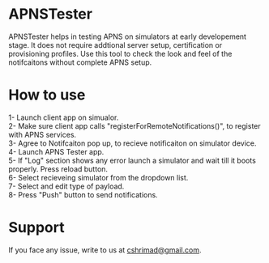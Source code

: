 # APNSTester
APNSTester helps in testing APNS on simulators at early developement stage. It does not require addtional server setup, certification or provisioning profiles. Use this tool to check the look and feel of the notifcaitons without complete APNS setup.

# How to use 

  1- Launch client app on simualor. <br />
  2- Make sure client app calls "registerForRemoteNotifications()", to register with APNS services. <br />
  3- Agree to Notifcaiton pop up, to recieve notificaiton on simulator device. <br />
  4- Launch APNS Tester app. <br />
  5- If "Log" section shows any error launch a simulator and wait till it boots properly. Press reload button.  <br />
  6- Select recieveing simulator from the dropdown list. <br />
  7- Select and edit type of payload. <br />
  8- Press "Push" button to send notifications. <br />

# Support 
If you face any issue, write to us at cshrimad@gmail.com.
